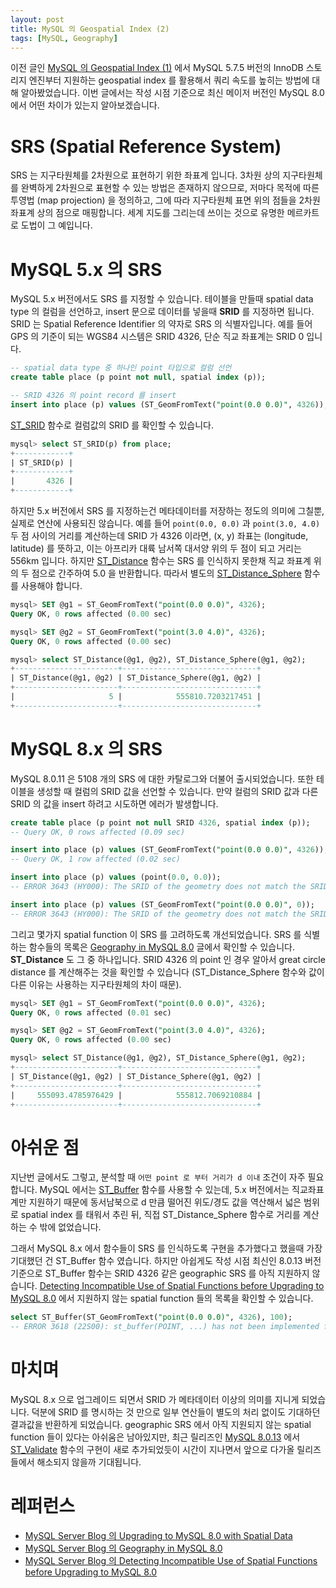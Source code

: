 ```yaml
---
layout: post
title: MySQL 의 Geospatial Index (2)
tags: [MySQL, Geography]
---
```


이전 글인 [MySQL 의 Geospatial Index (1)](https://chang12.github.io/mysql-geospatial-index-1/) 에서 MySQL 5.7.5 버전의 InnoDB 스토리지 엔진부터 지원하는 geospatial index 를 활용해서 쿼리 속도를 높히는 방법에 대해 알아봤었습니다. 이번 글에서는 작성 시점 기준으로 최신 메이저 버전인 MySQL 8.0 에서 어떤 차이가 있는지 알아보겠습니다.

# SRS (Spatial Reference System)

SRS 는 지구타원체를 2차원으로 표현하기 위한 좌표계 입니다. 3차원 상의 지구타원체를 완벽하게 2차원으로 표현할 수 있는 방법은 존재하지 않으므로, 저마다 목적에 따른 투영법 (map projection) 을 정의하고, 그에 따라 지구타원체 표면 위의 점들을 2차원 좌표계 상의 점으로 매핑합니다. 세계 지도를 그리는데 쓰이는 것으로 유명한 메르카트로 도법이 그 예입니다.

# MySQL 5.x 의 SRS

MySQL 5.x 버전에서도 SRS 를 지정할 수 있습니다. 테이블을 만들때 spatial data type 의 컬럼을 선언하고, insert 문으로 데이터를 넣을때 **SRID** 를 지정하면 됩니다. SRID 는 Spatial Reference Identifier 의 약자로 SRS 의 식별자입니다. 예를 들어 GPS 의 기준이 되는 WGS84 시스템은 SRID 4326, 단순 직교 좌표계는 SRID 0 입니다.

```sql
-- spatial data type 중 하나인 point 타입으로 컬럼 선언
create table place (p point not null, spatial index (p));

-- SRID 4326 의 point record 를 insert
insert into place (p) values (ST_GeomFromText("point(0.0 0.0)", 4326));
```

[ST_SRID](https://dev.mysql.com/doc/refman/5.7/en/gis-general-property-functions.html#function_st-srid) 함수로 컬럼값의 SRID 를 확인할 수 있습니다.

```sql
mysql> select ST_SRID(p) from place;
+------------+
| ST_SRID(p) |
+------------+
|       4326 |
+------------+
```

하지만 5.x 버전에서 SRS 를 지정하는건 메타데이터를 저장하는 정도의 의미에 그칠뿐, 실제로 연산에 사용되진 않습니다. 예를 들어 `point(0.0, 0.0)` 과 `point(3.0, 4.0)` 두 점 사이의 거리를 계산하는데 SRID 가 4326 이라면, (x, y) 좌표는 (longitude, latitude) 를 뜻하고, 이는 아프리카 대륙 남서쪽 대서양 위의 두 점이 되고 거리는 556km 입니다. 하지만 [ST_Distance](https://dev.mysql.com/doc/refman/5.7/en/spatial-relation-functions-object-shapes.html#function_st-distance) 함수는 SRS 를 인식하지 못한채 직교 좌표계 위의 두 점으로 간주하여 5.0 을 반환합니다. 따라서 별도의 [ST\_Distance\_Sphere](https://dev.mysql.com/doc/refman/8.0/en/spatial-convenience-functions.html#function_st-distance-sphere) 함수를 사용해야 합니다.

```sql
mysql> SET @g1 = ST_GeomFromText("point(0.0 0.0)", 4326);
Query OK, 0 rows affected (0.00 sec)

mysql> SET @g2 = ST_GeomFromText("point(3.0 4.0)", 4326);
Query OK, 0 rows affected (0.00 sec)

mysql> select ST_Distance(@g1, @g2), ST_Distance_Sphere(@g1, @g2);
+-----------------------+------------------------------+
| ST_Distance(@g1, @g2) | ST_Distance_Sphere(@g1, @g2) |
+-----------------------+------------------------------+
|                     5 |            555810.7203217451 |
+-----------------------+------------------------------+

```

# MySQL 8.x 의 SRS

MySQL 8.0.11 은 5108 개의 SRS 에 대한 카탈로그와 더불어 출시되었습니다. 또한 테이블을 생성할 때 컬럼의 SRID 값을 선언할 수 있습니다. 만약 컬럼의 SRID 값과 다른 SRID 의 값을 insert 하려고 시도하면 에러가 발생합니다.

```sql
create table place (p point not null SRID 4326, spatial index (p));
-- Query OK, 0 rows affected (0.09 sec)

insert into place (p) values (ST_GeomFromText("point(0.0 0.0)", 4326));
-- Query OK, 1 row affected (0.02 sec)

insert into place (p) values (point(0.0, 0.0));
-- ERROR 3643 (HY000): The SRID of the geometry does not match the SRID of the column 'p'. The SRID of the geometry is 0, but the SRID of the column is 4326. Consider changing the SRID of the geometry or the SRID property of the column.

insert into place (p) values (ST_GeomFromText("point(0.0 0.0)", 0));
-- ERROR 3643 (HY000): The SRID of the geometry does not match the SRID of the column 'p'. The SRID of the geometry is 0, but the SRID of the column is 4326. Consider changing the SRID of the geometry or the SRID property of the column.
```

그리고 몇가지 spatial function 이 SRS 를 고려하도록 개선되었습니다. SRS 를 식별하는 함수들의 목록은 [Geography in MySQL 8.0](https://mysqlserverteam.com/geography-in-mysql-8-0/) 글에서 확인할 수 있습니다. **ST_Distance** 도 그 중 하나입니다. SRID 4326 의 point 인 경우 알아서 great circle distance 를 계산해주는 것을 확인할 수 있습니다 (ST\_Distance\_Sphere 함수와 값이 다른 이유는 사용하는 지구타원체의 차이 때문).

```sql
mysql> SET @g1 = ST_GeomFromText("point(0.0 0.0)", 4326);
Query OK, 0 rows affected (0.01 sec)

mysql> SET @g2 = ST_GeomFromText("point(3.0 4.0)", 4326);
Query OK, 0 rows affected (0.00 sec)

mysql> select ST_Distance(@g1, @g2), ST_Distance_Sphere(@g1, @g2);
+-----------------------+------------------------------+
| ST_Distance(@g1, @g2) | ST_Distance_Sphere(@g1, @g2) |
+-----------------------+------------------------------+
|     555093.4785976429 |            555812.7069210884 |
+-----------------------+------------------------------+
```

# 아쉬운 점

지난번 글에서도 그렇고, 분석할 때 `어떤 point 로 부터 거리가 d 이내` 조건이 자주 필요합니다. MySQL 에서는 [ST_Buffer](https://dev.mysql.com/doc/refman/8.0/en/spatial-operator-functions.html#function_st-buffer) 함수를 사용할 수 있는데, 5.x 버전에서는 직교좌표계만 지원하기 때문에 동서남북으로 d 만큼 떨어진 위도/경도 값을 역산해서 넓은 범위로 spatial index 를 태워서 추린 뒤, 직접 ST\_Distance\_Sphere 함수로 거리를 계산하는 수 밖에 없었습니다.

그래서 MySQL 8.x 에서 함수들이 SRS 를 인식하도록 구현을 추가했다고 했을때 가장 기대했던 건 ST_Buffer 함수 였습니다. 하지만 아쉽게도 작성 시점 최신인 8.0.13 버전 기준으로 ST\_Buffer 함수는 SRID 4326 같은 geographic SRS 를 아직 지원하지 않습니다. [Detecting Incompatible Use of Spatial Functions before Upgrading to MySQL 8.0](https://mysqlserverteam.com/detecting-incompatible-use-of-spatial-functions-before-upgrading-to-mysql-8-0/) 에서 지원하지 않는 spatial function 들의 목록을 확인할 수 있습니다.

```sql
select ST_Buffer(ST_GeomFromText("point(0.0 0.0)", 4326), 100);
-- ERROR 3618 (22S00): st_buffer(POINT, ...) has not been implemented for geographic spatial reference systems.
```

# 마치며

MySQL 8.x 으로 업그레이드 되면서 SRID 가 메타데이터 이상의 의미를 지니게 되었습니다. 덕분에 SRID 를 명시하는 것 만으로 일부 연산들이 별도의 처리 없이도 기대하던 결과값을 반환하게 되었습니다. geographic SRS 에서 아직 지원되지 않는 spatial function 들이 있다는 아쉬움은 남아있지만, 최근 릴리즈인 [MySQL 8.0.13](https://dev.mysql.com/doc/relnotes/mysql/8.0/en/news-8-0-13.html) 에서 [ST\_Validate](https://dev.mysql.com/doc/refman/8.0/en/spatial-convenience-functions.html#function_st-validate) 함수의 구현이 새로 추가되었듯이 시간이 지나면서 앞으로 다가올 릴리즈들에서 해소되지 않을까 기대됩니다.


# 레퍼런스

* [MySQL Server Blog 의 Upgrading to MySQL 8.0 with Spatial Data](https://mysqlserverteam.com/upgrading-to-mysql-8-0-with-spatial-data/)
* [MySQL Server Blog 의 Geography in MySQL 8.0](https://mysqlserverteam.com/geography-in-mysql-8-0/)
* [MySQL Server Blog 의 Detecting Incompatible Use of Spatial Functions before Upgrading to MySQL 8.0](https://mysqlserverteam.com/detecting-incompatible-use-of-spatial-functions-before-upgrading-to-mysql-8-0/)